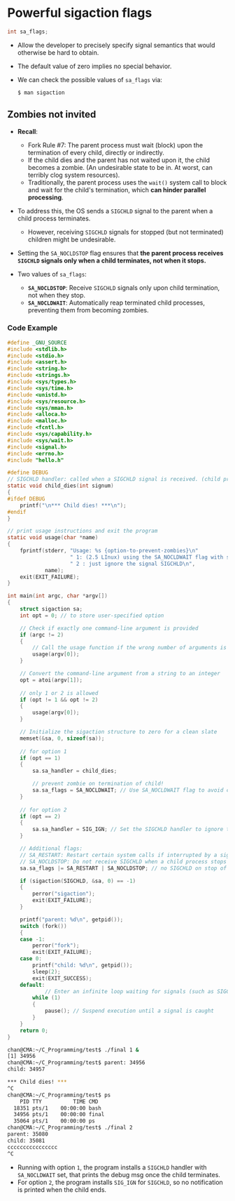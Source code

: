
# Powerful sigaction flags

```c
int sa_flags;
```

- Allow the developer to precisely specify signal semantics that would otherwise be hard to obtain.

- The default value of zero implies no special behavior.

- We can check the possible values of `sa_flags` via:

  ```sh
  $ man sigaction
  ```

  

## Zombies not invited

- **Recall**: 
  - Fork Rule #7: The parent process must wait (block) upon the termination of every child, directly or indirectly.
  - If the child dies and the parent has not waited upon it, the child becomes a zombie. (An undesirable state to be in. At worst, can terribly clog system resources).
  - Traditionally, the parent process uses the `wait()` system call to block and wait for the child's termination, which **can hinder parallel processing**.
- To address this, the OS sends a `SIGCHLD` signal to the parent when a child process terminates.
  - However, receiving `SIGCHLD` signals for stopped (but not terminated) children might be undesirable.
- Setting the `SA_NOCLDSTOP` flag ensures that **the parent process receives `SIGCHLD` signals only when a child terminates, not when it stops.**

- Two values of `sa_flags`:
  - **`SA_NOCLDSTOP`**: Receive `SIGCHLD` signals only upon child termination, not when they stop.
  - **`SA_NOCLDWAIT`**: Automatically reap terminated child processes, preventing them from becoming zombies.

### Code Example

```c
#define _GNU_SOURCE
#include <stdlib.h>
#include <stdio.h>
#include <assert.h>
#include <string.h>
#include <strings.h>
#include <sys/types.h>
#include <sys/time.h>
#include <unistd.h>
#include <sys/resource.h>
#include <sys/mman.h>
#include <alloca.h>
#include <malloc.h>
#include <fcntl.h>
#include <sys/capability.h>
#include <sys/wait.h>
#include <signal.h>
#include <errno.h>
#include "hello.h"

#define DEBUG
// SIGCHLD handler: called when a SIGCHLD signal is received. (child process terminates)
static void child_dies(int signum)
{
#ifdef DEBUG
    printf("\n*** Child dies! ***\n");
#endif
}

// print usage instructions and exit the program
static void usage(char *name)
{
    fprintf(stderr, "Usage: %s {option-to-prevent-zombies}\n"
                    " 1: (2.5 LInux) using the SA_NOCLDWAIT flag with sigaction(2)\n"
                    " 2 : just ignore the signal SIGCHLD\n",
            name);
    exit(EXIT_FAILURE);
}

int main(int argc, char *argv[])
{
    struct sigaction sa;
    int opt = 0; // to store user-specified option

    // Check if exactly one command-line argument is provided
    if (argc != 2)
    {
        // Call the usage function if the wrong number of arguments is supplied
        usage(argv[0]);
    }

    // Convert the command-line argument from a string to an integer
    opt = atoi(argv[1]);
    
    // only 1 or 2 is allowed
    if (opt != 1 && opt != 2)
    {
        usage(argv[0]);
    }

    // Initialize the sigaction structure to zero for a clean slate
    memset(&sa, 0, sizeof(sa));
    
    // for option 1
    if (opt == 1)
    {
        sa.sa_handler = child_dies;

        // prevent zombie on termination of child!
        sa.sa_flags = SA_NOCLDWAIT; // Use SA_NOCLDWAIT flag to avoid creating zombie processes
    }
	
    // for option 2
    if (opt == 2)
    {
        sa.sa_handler = SIG_IGN; // Set the SIGCHLD handler to ignore the signal altogether
    }

    // Additional flags:
    // SA_RESTART: Restart certain system calls if interrupted by a signal.
    // SA_NOCLDSTOP: Do not receive SIGCHLD when a child process stops (only on termination).
    sa.sa_flags |= SA_RESTART | SA_NOCLDSTOP; // no SIGCHLD on stop of child

    if (sigaction(SIGCHLD, &sa, 0) == -1)
    {
        perror("sigaction");
        exit(EXIT_FAILURE);
    }

    printf("parent: %d\n", getpid());
    switch (fork())
    {
    case -1:
        perror("fork");
        exit(EXIT_FAILURE);
    case 0:
        printf("child: %d\n", getpid());
        sleep(2);
        exit(EXIT_SUCCESS);
    default:
            // Enter an infinite loop waiting for signals (such as SIGCHLD)
        while (1)
        {
            pause(); // Suspend execution until a signal is caught
        }
    }
    return 0;
}
```

```sh
chan@CMA:~/C_Programming/test$ ./final 1 &
[1] 34956
chan@CMA:~/C_Programming/test$ parent: 34956
child: 34957

*** Child dies! ***
^C
chan@CMA:~/C_Programming/test$ ps
    PID TTY          TIME CMD
  18351 pts/1    00:00:00 bash
  34956 pts/1    00:00:00 final
  35064 pts/1    00:00:00 ps
chan@CMA:~/C_Programming/test$ ./final 2
parent: 35080
child: 35081
cccccccccccccccc
^C
```

- Running with option `1`, the program installs a `SIGCHLD` handler with `SA_NOCLDWAIT` set, that prints the debug msg once the child terminates.
- For option `2`, the program installs `SIG_IGN` for `SIGCHLD`, so no notification is printed when the child ends.
